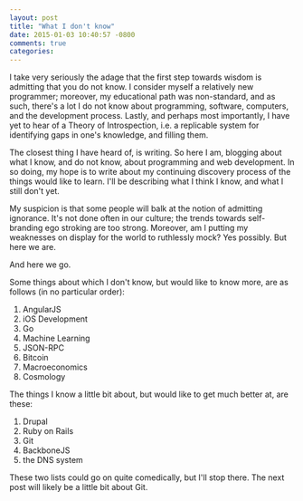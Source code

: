 ```yaml
---
layout: post
title: "What I don't know"
date: 2015-01-03 10:40:57 -0800
comments: true
categories: 
---
```


I take very seriously the adage that the first step towards wisdom is admitting that you do not know. I consider myself a relatively new programmer; moreover, my educational path was non-standard, and as such, there's a lot I do not know about programming, software, computers, and the development process. Lastly, and perhaps most importantly, I have yet to hear of a Theory of Introspection, i.e. a replicable system for identifying gaps in one's knowledge, and filling them.

The closest thing I have heard of, is writing. So here I am, blogging about what I know, and do not know, about programming and web development. In so doing, my hope is to write about my continuing discovery process of the things would like to learn. I'll be describing what I think I know, and what I still don't yet.


My suspicion is that some people will balk at the notion of admitting ignorance. It's not done often in our culture; the trends towards self-branding ego stroking are too strong. Moreover, am I putting my weaknesses on display for the world to ruthlessly mock? Yes possibly. But here we are.  

And here we go.

Some things about which I don't know, but would like to know more, are as follows (in no particular order):

1. AngularJS
2. iOS Development
3. Go
5. Machine Learning
6. JSON-RPC
7. Bitcoin
8. Macroeconomics
9. Cosmology

The things I know a little bit about, but would like to get much better at, are these:

1. Drupal
2. Ruby on Rails
3. Git
4. BackboneJS
5. the DNS system

These two lists could go on quite comedically, but I'll stop there. The next post will likely be a little bit about Git.

